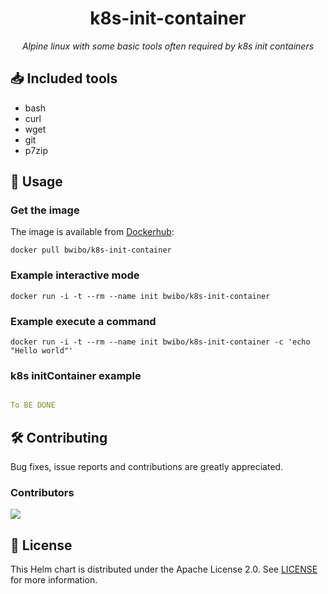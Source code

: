 
<h1 align="center">k8s-init-container</h1>

<p align="center">
    <em>Alpine linux with some basic tools often required by k8s init containers</em>
</p>

## :inbox_tray: Included tools

* bash
* curl
* wget
* git
* p7zip

## :rocket: Usage

### Get the image

The image is available from [Dockerhub](https://hub.docker.com/repository/docker/bwibo/k8s-init-container):

```shell
docker pull bwibo/k8s-init-container
```

### Example interactive mode

```shell
docker run -i -t --rm --name init bwibo/k8s-init-container
```

### Example execute a command

```shell
docker run -i -t --rm --name init bwibo/k8s-init-container -c 'echo "Hello world"'
```

### k8s initContainer example

```yaml

To BE DONE

```

## :hammer_and_wrench: Contributing

Bug fixes, issue reports and contributions are greatly appreciated.

### Contributors

<a href="https://github.com/twpayne/chezmoi/graphs/contributors">
  <img src="https://contrib.rocks/image?repo=bwibo/k8s-init-container" />
</a>

## :memo: License

This Helm chart is distributed under the Apache License 2.0. See [LICENSE](LICENSE) for more information.
